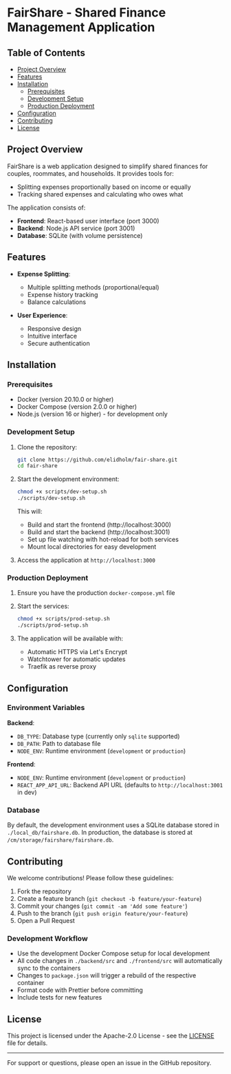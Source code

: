 # FairShare - Shared Finance Management Application

## Table of Contents
- [Project Overview](#project-overview)
- [Features](#features)
- [Installation](#installation)
  - [Prerequisites](#prerequisites)
  - [Development Setup](#development-setup)
  - [Production Deployment](#production-deployment)
- [Configuration](#configuration)
- [Contributing](#contributing)
- [License](#license)

## Project Overview

FairShare is a web application designed to simplify shared finances for couples, roommates, and households. It provides tools for:

- Splitting expenses proportionally based on income or equally
- Tracking shared expenses and calculating who owes what

The application consists of:
- **Frontend**: React-based user interface (port 3000)
- **Backend**: Node.js API service (port 3001)
- **Database**: SQLite (with volume persistence)

## Features

- **Expense Splitting**:
  - Multiple splitting methods (proportional/equal)
  - Expense history tracking
  - Balance calculations

- **User Experience**:
  - Responsive design
  - Intuitive interface
  - Secure authentication

## Installation

### Prerequisites

- Docker (version 20.10.0 or higher)
- Docker Compose (version 2.0.0 or higher)
- Node.js (version 16 or higher) - for development only

### Development Setup

1. Clone the repository:
   ```bash
   git clone https://github.com/elidholm/fair-share.git
   cd fair-share
   ```

2. Start the development environment:
   ```bash
   chmod +x scripts/dev-setup.sh
   ./scripts/dev-setup.sh
   ```

   This will:
   - Build and start the frontend (http://localhost:3000)
   - Build and start the backend (http://localhost:3001)
   - Set up file watching with hot-reload for both services
   - Mount local directories for easy development

3. Access the application at `http://localhost:3000`

### Production Deployment

1. Ensure you have the production `docker-compose.yml` file

2. Start the services:
   ```bash
   chmod +x scripts/prod-setup.sh
   ./scripts/prod-setup.sh
   ```

3. The application will be available with:
   - Automatic HTTPS via Let's Encrypt
   - Watchtower for automatic updates
   - Traefik as reverse proxy

## Configuration

### Environment Variables

**Backend**:
- `DB_TYPE`: Database type (currently only `sqlite` supported)
- `DB_PATH`: Path to database file
- `NODE_ENV`: Runtime environment (`development` or `production`)

**Frontend**:
- `NODE_ENV`: Runtime environment (`development` or `production`)
- `REACT_APP_API_URL`: Backend API URL (defaults to `http://localhost:3001` in dev)

### Database

By default, the development environment uses a SQLite database stored in `./local_db/fairshare.db`. In production, the database is stored at `/cm/storage/fairshare/fairshare.db`.

## Contributing

We welcome contributions! Please follow these guidelines:

1. Fork the repository
2. Create a feature branch (`git checkout -b feature/your-feature`)
3. Commit your changes (`git commit -am 'Add some feature'`)
4. Push to the branch (`git push origin feature/your-feature`)
5. Open a Pull Request

### Development Workflow

- Use the development Docker Compose setup for local development
- All code changes in `./backend/src` and `./frontend/src` will automatically sync to the containers
- Changes to `package.json` will trigger a rebuild of the respective container
- Format code with Prettier before committing
- Include tests for new features

## License

This project is licensed under the Apache-2.0 License - see the [LICENSE](LICENSE) file for details.

---

For support or questions, please open an issue in the GitHub repository.

